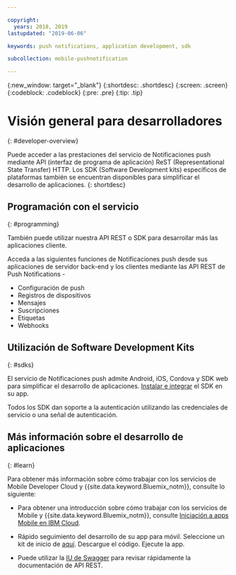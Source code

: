 ```yaml
---

copyright:
  years: 2018, 2019
lastupdated: "2019-06-06"

keywords: push notifications, application development, sdk

subcollection: mobile-pushnotification

---
```


{:new_window: target="_blank"}
{:shortdesc: .shortdesc}
{:screen: .screen}
{:codeblock: .codeblock}
{:pre: .pre}
{:tip: .tip}

# Visión general para desarrolladores
{: #developer-overview}

Puede acceder a las prestaciones del servicio de Notificaciones push mediante API (interfaz de programa de aplicación) ReST (Representational State Transfer) HTTP. Los SDK (Software Development kits) específicos de plataformas también se encuentran disponibles para simplificar el desarrollo de aplicaciones.
{: shortdesc}

## Programación con el servicio
{: #programming}

También puede utilizar nuestra API REST o SDK para desarrollar más las aplicaciones cliente.

Acceda a las siguientes funciones de Notificaciones push desde sus aplicaciones de servidor back-end y los clientes mediante las API REST de Push Notifications -

 - Configuración de push
 - Registros de dispositivos
 - Mensajes
 - Suscripciones
 - Etiquetas
 - Webhooks


## Utilización de Software Development Kits
{: #sdks}

El servicio de Notificaciones push admite Android, iOS, Cordova y SDK web para simplificar el desarrollo de aplicaciones. [Instalar e integrar](/docs/services/mobilepush?topic=mobile-pushnotification-install-sdk) el SDK en su app. 

Todos los SDK dan soporte a la autenticación utilizando las credenciales de servicio o una señal de autenticación.

## Más información sobre el desarrollo de aplicaciones
{: #learn}

Para obtener más información sobre cómo trabajar con los servicios de Mobile Developer Cloud y {{site.data.keyword.Bluemix_notm}}, consulte lo siguiente:

-   Para obtener una introducción sobre cómo trabajar con los servicios de Mobile y {{site.data.keyword.Bluemix_notm}}, consulte [Iniciación a apps Mobile en IBM Cloud](/docs/services/mobile?topic=mobile-getting-started).

-   Rápido seguimiento del desarrollo de su app para móvil. Seleccione un kit de inicio de [aquí](https://cloud.ibm.com/developer/mobile/dashboard). Descargue el código. Ejecute la app.

-	Puede utilizar la [IU de Swagger](https://eu-gb.imfpush.cloud.ibm.com/imfpush/) para revisar rápidamente la documentación de API REST.

